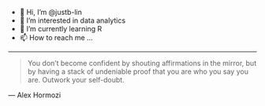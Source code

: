 - 👋 Hi, I’m @justb-lin
- 👀 I’m interested in data analytics
- 🌱 I’m currently learning R
- 📫 How to reach me ...

---
> You don’t become confident by shouting affirmations in the mirror, but by having a stack of undeniable proof that you are who you say you are. Outwork your self-doubt.

— Alex Hormozi

<!---
justb-lin/justb-lin is a ✨ special ✨ repository because its `README.md` (this file) appears on your GitHub profile.
You can click the Preview link to take a look at your changes.
--->

